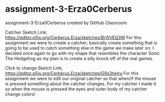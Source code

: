 # assignment-3-Erza0Cerberus
assignment-3-Erza0Cerberus created by GitHub Classroom

Catcher
Sketch Link; https://editor.p5js.org/Cerberus.Erza/sketches/Brl5VEQ3W
For this assignment we were to create a catcher; basically create something that is going to be used to catch something else in the game we make later on.
I decided once again to go with my shape that resembles the character Sonic The Hedgehog as my plan is to create a silly knock off of the real games.

Click to change
Sketch Link; https://editor.p5js.org/Cerberus.Erza/sketches/G9s3twjru
For this assignment we were to edit our original catcher so that when/if the mouse is pressed something about the catcher changes.
For my catcher I made it so when the mouse is pressed the eyes and outer body of my catcher change colors!
